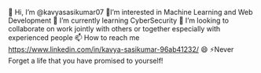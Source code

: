 👋 Hi, I’m @kavyasasikumar07
👀I’m interested in Machine Learning and Web Development 
🌱 I’m currently learning CyberSecurity
💞️ I’m looking to collaborate on work jointly with others or together especially with experienced people
📫 How to reach me https://www.linkedin.com/in/kavya-sasikumar-96ab41232/
😄 
⚡Never Forget a life that you have promised to yourself!

<!---
kavyasasikumar07/kavyasasikumar07 is a ✨ special ✨ repository because its `README.md` (this file) appears on your GitHub profile.
You can click the Preview link to take a look at your changes.
--->
